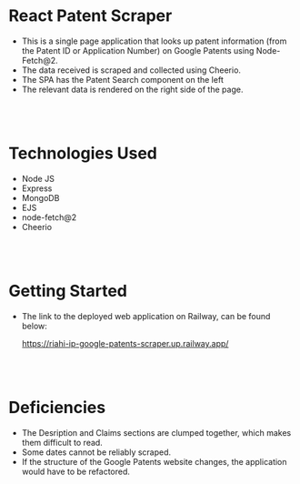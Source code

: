 # React Patent Scraper
- This is a single page application that looks up patent information (from the Patent ID or Application Number) on Google Patents using Node-Fetch@2.
- The data received is scraped and collected using Cheerio.
- The SPA has the Patent Search component on the left
- The relevant data is rendered on the right side of the page.

<br>
<br>

# Technologies Used
- Node JS
- Express
- MongoDB
- EJS
- node-fetch@2
- Cheerio

<br>
<br>

# Getting Started

- The link to the deployed web application on Railway, can be found below:

    https://riahi-ip-google-patents-scraper.up.railway.app/

<br>
<br>

# Deficiencies

- The Desription and Claims sections are clumped together, which makes them difficult to read.
- Some dates cannot be reliably scraped.
- If the structure of the Google Patents website changes, the application would have to be refactored. 